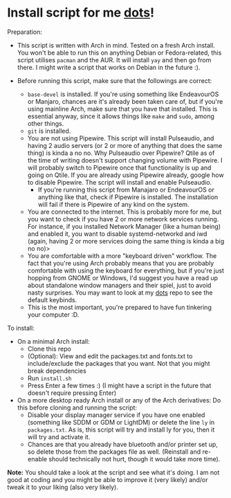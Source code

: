 # Install script for me [dots](https://github.com/DNM1008/Dots)!

Preparation:

* This script is written with Arch in mind. Tested on a fresh Arch install. You
won't be able to run this on anything Debian or Fedora-related, this script
utilises `pacman` and the AUR. It will install `yay` and then go from there. I
might write a script that works on Debian in the future :).

* Before running this script, make sure that the followings are correct:
    * `base-devel` is installed. If you're using something like EndeavourOS or
    Manjaro, chances are it's already been taken care of, but if you're using
    mainline Arch, make sure that you have that installed. This is essential
    anyway, since it allows things like `make` and `sudo`, among other things.
    * `git` is installed.
    * You are not using Pipewire. This script will install Pulseaudio, and
    having 2 audio servers (or 2 or more of anything that does the same thing)
    is kinda a no no. Why Pulseaudio over Pipewire? Qtile as of the time of
    writing doesn't support changing volume with Pipewire. I will probably
    switch to Pipewire once that functionality is up and going on Qtile. If you
    are already using Pipewire already, google how to disable Pipewire. The
    script will install and enable Pulseaudio.
        * If you're running this script from Manajaro or EndeavourOS or anything like that, check if Pipewire is installed. The installation will fail if there is Pipewire of any kind on the system.
    * You are connected to the internet. This is probably more for me, but you
    want to check if you have 2 or more network services running. For instance,
    if you installed Network Manager (like a human being) and enabled it, you
    want to disable systemd-networkd and iwd (again, having 2 or more services
    doing the same thing is kinda a big no no)>
    * You are comfortable with a more "keyboard driven" workflow. The fact that
    you're using Arch probably means that you are probably comfortable with
    using the keyboard for everything, but if you're just hopping from GNOME or
    Windows, I'd suggest you have a read up about standalone window managers
    and their spiel, just to avoid nasty surprises. You may want to look at my
    [dots](https://github.com/DNM1008/Dots) repo to see the default keybinds.
    * This is the most important, you're prepared to have fun tinkering your
    computer :D.


To install:
* On a minimal Arch install:
    * Clone this repo
    * (Optional): View and edit the packages.txt and fonts.txt to include/exclude the packages that you want. Not that you might break dependencies
    * Run `install.sh`
    * Press Enter a few times :) (I might have a script in the future that
doesn't require pressing Enter)
* On a more desktop ready Arch install or any of the Arch derivatives: Do this before cloning and running the script:
    * Disable your display manager service if you have one enabled (something like SDDM or GDM or LightDM) or delete the line `ly` in `packages.txt`. As is, this script will try and install ly for you, then it will try and activate it.
    * Chances are that you already have bluetooth and/or printer set up, so delete those from the packages file as well. (Reinstall and re-enable should technically not hurt, though it would take more time).


**Note:** You should take a look at the script and see what it's doing. I am
not good at coding and you might be able to improve it (very likely) and/or
tweak it to your liking (also very likely).
